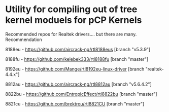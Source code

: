# Utility for compiling out of tree kernel moduels for pCP Kernels


Recommended repos for Realtek drivers.... but there are many.  Recommendation 

8188eu - https://github.com/aircrack-ng/rtl8188eus [branch "v5.3.9"]

8188fu - https://github.com/kelebek333/rtl8188fu [branch "master"]

8192eu - https://github.com/Mange/rtl8192eu-linux-driver [branch "realtek-4.4.x"]

8812au - https://github.com/aircrack-ng/rtl8812au [branch "v5.6.4.2"]

8822bu - https://github.com/EntropicEffect/rtl8822bu [branch "master"]

8821cu - https://github.com/brektrou/rtl8821CU [branch "master"]
